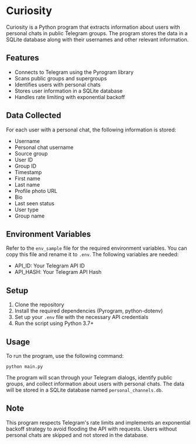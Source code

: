 # Curiosity

Curiosity is a Python program that extracts information about users with personal chats in public Telegram groups. The program stores the data in a SQLite database along with their usernames and other relevant information.

## Features

- Connects to Telegram using the Pyrogram library
- Scans public groups and supergroups
- Identifies users with personal chats
- Stores user information in a SQLite database
- Handles rate limiting with exponential backoff

## Data Collected

For each user with a personal chat, the following information is stored:

- Username
- Personal chat username
- Source group
- User ID
- Group ID
- Timestamp
- First name
- Last name
- Profile photo URL
- Bio
- Last seen status
- User type
- Group name

## Environment Variables

Refer to the `env_sample` file for the required environment variables. You can copy this file and rename it to `.env`. The following variables are needed:

- API_ID: Your Telegram API ID
- API_HASH: Your Telegram API Hash

## Setup

1. Clone the repository
2. Install the required dependencies (Pyrogram, python-dotenv)
3. Set up your `.env` file with the necessary API credentials
4. Run the script using Python 3.7+

## Usage

To run the program, use the following command:

```
python main.py
```

The program will scan through your Telegram dialogs, identify public groups, and collect information about users with personal chats. The data will be stored in a SQLite database named `personal_channels.db`.

## Note

This program respects Telegram's rate limits and implements an exponential backoff strategy to avoid flooding the API with requests. Users without personal chats are skipped and not stored in the database.
